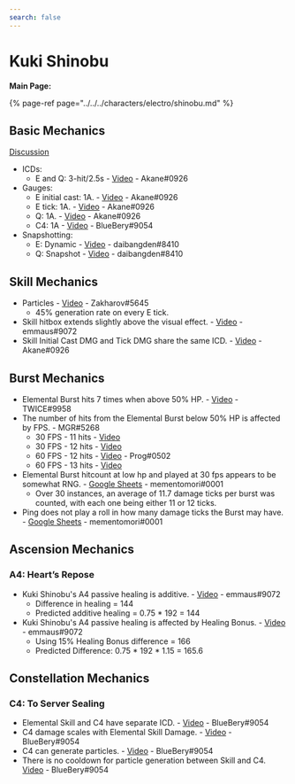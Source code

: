 ```yaml
---
search: false
---
```

 
# Kuki Shinobu
 
**Main Page:**
 
{% page-ref page="../../../characters/electro/shinobu.md" %}
 
## Basic Mechanics
[Discussion]()  

* ICDs:
  * E and Q: 3-hit/2.5s - [Video](https://www.youtube.com/watch?v=ztZgTo3ugUw) - Akane\#0926
* Gauges:
  * E initial cast: 1A. - [Video](https://www.youtube.com/watch?v=G1hqKcd6aWc) - Akane\#0926
  * E tick: 1A. - [Video](https://www.youtube.com/watch?v=iJuhklXA3kY) - Akane\#0926
  * Q: 1A. - [Video](https://www.youtube.com/watch?v=MGJqkhM9z3I) - Akane\#0926
  * C4: 1A - [Video](https://www.youtube.com/watch?v=s2fFt0ZWfys) - BlueBery\#9054
* Snapshotting:
  * E: Dynamic - [Video](https://www.youtube.com/watch?v=g0JdXZj4HJQ) - daibangden\#8410
  * Q: Snapshot - [Video](https://www.youtube.com/watch?v=DBVLpCr-FUk) - daibangden\#8410
 
## Skill Mechanics
 
* Particles - [Video](https://www.youtube.com/watch?v=VIy9dJp-JUQ) - Zakharov\#5645
  * 45% generation rate on every E tick.
* Skill hitbox extends slightly above the visual effect. - [Video](https://www.youtube.com/watch?v=ENhVQtSF8VQ) - emmaus\#9072
* Skill Initial Cast DMG and Tick DMG share the same ICD. - [Video](https://www.youtube.com/watch?v=ztZgTo3ugUw) - Akane\#0926
 
## Burst Mechanics
* Elemental Burst hits 7 times when above 50% HP. - [Video](https://www.youtube.com/watch?v=SGuHpV_gGQk) - TWICE\#9958
* The number of hits from the Elemental Burst below 50% HP is affected by FPS. - MGR\#5268
  * 30 FPS - 11 hits - [Video](https://www.youtube.com/watch?v=g1M5aBp8F90)
  * 30 FPS - 12 hits - [Video](https://www.youtube.com/watch?v=Rh2aHifxL64)
  * 60 FPS - 12 hits - [Video](https://www.youtube.com/watch?v=7M3GwSCbHGg) - Prog\#0502
  * 60 FPS - 13 hits - [Video](https://www.youtube.com/watch?v=INA_H8Wly7M)
* Elemental Burst hitcount at low hp and played at 30 fps appears to be somewhat RNG. - [Google Sheets](https://docs.google.com/spreadsheets/d/1PvFk2bDjM1VnLFty8DTkXG9CC8LXOPpyHhE4rjQJQNM/edit?usp=sharing) - mementomori\#0001
  * Over 30 instances, an average of 11.7 damage ticks per burst was counted, with each one being either 11 or 12 ticks.
* Ping does not play a roll in how many damage ticks the Burst may have. - [Google Sheets](https://docs.google.com/spreadsheets/d/1PvFk2bDjM1VnLFty8DTkXG9CC8LXOPpyHhE4rjQJQNM/edit#gid=774661355) - mementomori\#0001 

## Ascension Mechanics

### A4: Heart’s Repose

* Kuki Shinobu's A4 passive healing is additive. - [Video](https://www.youtube.com/watch?v=PioUWJx2YIU) - emmaus\#9072
  * Difference in healing \= 144
  * Predicted additive healing \= 0.75 \* 192 \= 144
* Kuki Shinobu's A4 passive healing is affected by Healing Bonus. - [Video](https://www.youtube.com/watch?v=b5KXuFh1pAw) - emmaus\#9072
  * Using 15% Healing Bonus difference \= 166
  * Predicted Difference: 0.75 \* 192 \* 1.15 \= 165.6


## Constellation Mechanics

### C4: To Server Sealing
* Elemental Skill and C4 have separate ICD. - [Video](https://www.youtube.com/watch?v=KXMqiHhOr1w) - BlueBery\#9054
* C4 damage scales with Elemental Skill Damage. - [Video](https://www.youtube.com/watch?v=stbDCK_i0lI) - BlueBery\#9054
* C4 can generate particles. - [Video](https://www.youtube.com/watch?v=08wZg7eMZZw) - BlueBery\#9054
* There is no cooldown for particle generation between Skill and C4. [Video](https://www.youtube.com/watch?v=5Vj_mTyL4e8) - BlueBery\#9054


